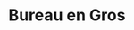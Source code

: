 ---
title: "Bureau en Gros"
url: /saint-jean-sur-richelieu/bureau-en-gros/
shop: office supplies
---